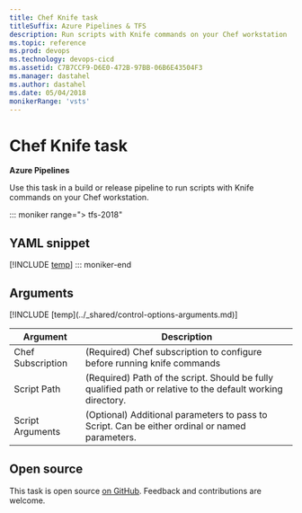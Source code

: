 ```yaml
---
title: Chef Knife task
titleSuffix: Azure Pipelines & TFS
description: Run scripts with Knife commands on your Chef workstation
ms.topic: reference
ms.prod: devops
ms.technology: devops-cicd
ms.assetid: C7B7CCF9-D6E0-472B-97BB-06B6E43504F3
ms.manager: dastahel
ms.author: dastahel
ms.date: 05/04/2018
monikerRange: 'vsts'
---
```


# Chef Knife task

**Azure Pipelines**

Use this task in a build or release pipeline to run scripts with Knife commands on your Chef workstation.

::: moniker range="> tfs-2018"
## YAML snippet
[!INCLUDE [temp](../_shared/yaml/ChefKnifeV1.md)]
::: moniker-end

## Arguments

<table><thead><tr><th>Argument</th><th>Description</th></tr></thead>
<tr><td>Chef Subscription</td><td>(Required) Chef subscription to configure before running knife commands</td></tr>
<tr><td>Script Path</td><td>(Required) Path of the script. Should be fully qualified path or relative to the default working directory.</td></tr>
<tr><td>Script Arguments</td><td>(Optional) Additional parameters to pass to Script.  Can be either ordinal or named parameters.</td></tr>
[!INCLUDE [temp](../_shared/control-options-arguments.md)]
</table>

## Open source

This task is open source [on GitHub](https://github.com/Microsoft/vsts-tasks). Feedback and contributions are welcome.
